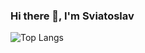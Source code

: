 ### Hi there 👋, I'm Sviatoslav

![Top Langs](https://github-readme-stats.vercel.app/api/top-langs/?username=SviatLight&layout=compact)
